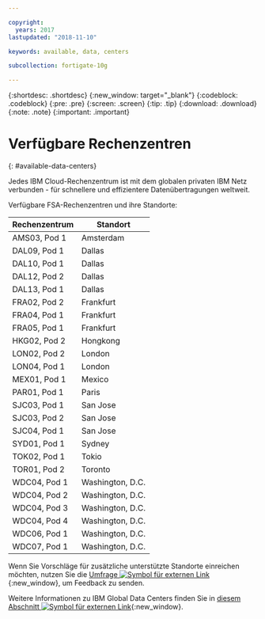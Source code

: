 ```yaml
---

copyright:
  years: 2017
lastupdated: "2018-11-10"

keywords: available, data, centers

subcollection: fortigate-10g

---
```


{:shortdesc: .shortdesc}
{:new_window: target="_blank"}
{:codeblock: .codeblock}
{:pre: .pre}
{:screen: .screen}
{:tip: .tip}
{:download: .download}
{:note: .note}
{:important: .important}

# Verfügbare Rechenzentren
{: #available-data-centers}

Jedes IBM Cloud-Rechenzentrum ist mit dem globalen privaten IBM Netz verbunden - für schnellere und effizientere Datenübertragungen weltweit.

Verfügbare FSA-Rechenzentren und ihre Standorte:

| Rechenzentrum | Standort |
| ----------- | -------- |
| AMS03, Pod 1 | Amsterdam |
| DAL09, Pod 1 | Dallas |
| DAL10, Pod 1 | Dallas |
| DAL12, Pod 2 | Dallas |
| DAL13, Pod 1 | Dallas |
| FRA02, Pod 2 | Frankfurt |
| FRA04, Pod 1 | Frankfurt |
| FRA05, Pod 1 | Frankfurt |
| HKG02, Pod 2 | Hongkong |
| LON02, Pod 2 | London |
| LON04, Pod 1 | London |
| MEX01, Pod 1 | Mexico |
| PAR01, Pod 1 | Paris |
| SJC03, Pod 1 | San Jose |
| SJC03, Pod 2 | San Jose |
| SJC04, Pod 1 | San Jose |
| SYD01, Pod 1 | Sydney |
| TOK02, Pod 1 | Tokio |
| TOR01, Pod 2 | Toronto |
| WDC04, Pod 1 | Washington, D.C. |
| WDC04, Pod 2 | Washington, D.C. |
| WDC04, Pod 3 | Washington, D.C. |
| WDC04, Pod 4 | Washington, D.C. |
| WDC06, Pod 1 | Washington, D.C. |
| WDC07, Pod 1 | Washington, D.C. |

Wenn Sie Vorschläge für zusätzliche unterstützte Standorte einreichen möchten, nutzen Sie die [Umfrage ![Symbol für externen Link](../../icons/launch-glyph.svg "Symbol für externen Link")](http://ibm.biz/firewalllocations){:new_window}, um Feedback zu senden.

Weitere Informationen zu IBM Global Data Centers finden Sie in [diesem Abschnitt ![Symbol für externen Link](../../icons/launch-glyph.svg "Symbol für externen Link")](https://www.ibm.com/cloud-computing/bluemix/data-centers){:new_window}.
